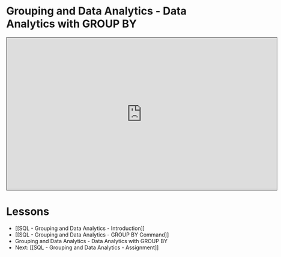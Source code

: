 # Grouping and Data Analytics - Data Analytics with GROUP BY

<iframe src="https://egator.hosted.panopto.com/Panopto/Pages/Embed.aspx?id=5373a6b0-580f-4e3c-bbe0-b1330053f56d&autoplay=false&offerviewer=true&showtitle=true&showbrand=true&captions=false&interactivity=all" height="405" width="720" style="border: 1px solid #464646;" allowfullscreen allow="autoplay" aria-label="Panopto Embedded Video Player"></iframe>

# Lessons
- [[SQL - Grouping and Data Analytics - Introduction]]
- [[SQL - Grouping and Data Analytics - GROUP BY Command]]
- Grouping and Data Analytics - Data Analytics with GROUP BY
- Next: [[SQL - Grouping and Data Analytics - Assignment]]